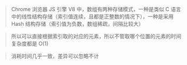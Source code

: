 > Chrome 浏览器 JS 引擎 V8 中，数组有两种存储模式，一种是类似 C 语言中的线性结构存储（索引值连续，且都是正整数的情况下），一种是采用 Hash 结构存储（索引值为负数，数组稀疏，间隔比较大）

> 所以可以直接根据索引取的对应的元素，所以不管取哪个位置的元素的时间复杂度都是 O(1)

> 消耗时间几乎一致，差异可以忽略不计
